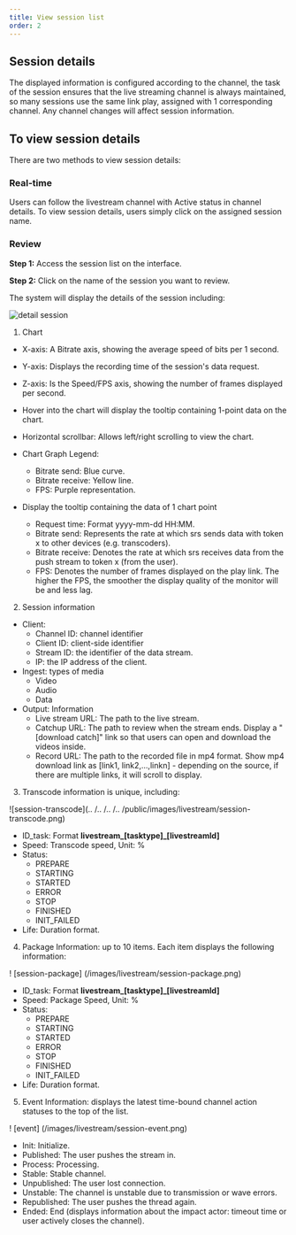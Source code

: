 ```yaml
---
title: View session list
order: 2
---
```


## Session details

The displayed information is configured according to the channel, the task of the session ensures that the live streaming channel is always maintained, so many sessions use the same link play, assigned with 1 corresponding channel. Any channel changes will affect session information.

## To view session details

There are two methods to view session details:

### Real-time

Users can follow the livestream channel with Active status in channel details. To view session details, users simply click on the assigned session name.

### Review

**Step 1:** Access the session list on the interface.

**Step 2:** Click on the name of the session you want to review.

The system will display the details of the session including:

![detail session](/images/livestream/session-detail.png)

1. Chart

- X-axis: A Bitrate axis, showing the average speed of bits per 1 second.

- Y-axis: Displays the recording time of the session's data request.

- Z-axis: Is the Speed/FPS axis, showing the number of frames displayed per second.

- Hover into the chart will display the tooltip containing 1-point data on the chart.

- Horizontal scrollbar: Allows left/right scrolling to view the chart.

- Chart Graph Legend:

  - Bitrate send: Blue curve.
  - Bitrate receive: Yellow line.
  - FPS: Purple representation.

- Display the tooltip containing the data of 1 chart point
  - Request time: Format yyyy-mm-dd HH:MM.
  - Bitrate send: Represents the rate at which srs sends data with token x to other devices (e.g. transcoders).
  - Bitrate receive: Denotes the rate at which srs receives data from the push stream to token x (from the user).
  - FPS: Denotes the number of frames displayed on the play link. The higher the FPS, the smoother the display quality of the monitor will be and less lag.

2. Session information

- Client:
  - Channel ID: channel identifier
  - Client ID: client-side identifier
  - Stream ID: the identifier of the data stream.
  - IP: the IP address of the client.
- Ingest: types of media
  - Video
  - Audio
  - Data
- Output: Information
  - Live stream URL: The path to the live stream.
  - Catchup URL: The path to review when the stream ends. Display a "[download catch]" link so that users can open and download the videos inside.
  - Record URL: The path to the recorded file in mp4 format. Show mp4 download link as [link1, link2,...,linkn] - depending on the source, if there are multiple links, it will scroll to display.

3. Transcode information is unique, including:

![session-transcode](.. /.. /.. /.. /public/images/livestream/session-transcode.png)

- ID_task: Format **livestream_[tasktype]_[livestreamId]**
- Speed: Transcode speed, Unit: %
- Status:
  - PREPARE
  - STARTING
  - STARTED
  - ERROR
  - STOP
  - FINISHED
  - INIT_FAILED
- Life: Duration format.

4. Package Information: up to 10 items. Each item displays the following information:

! [session-package] (/images/livestream/session-package.png)

- ID_task: Format **livestream_[tasktype]_[livestreamId]**
- Speed: Package Speed, Unit: %
- Status:
  - PREPARE
  - STARTING
  - STARTED
  - ERROR
  - STOP
  - FINISHED
  - INIT_FAILED
- Life: Duration format.

5. Event Information: displays the latest time-bound channel action statuses to the top of the list.

! [event] (/images/livestream/session-event.png)

- Init: Initialize.
- Published: The user pushes the stream in.
- Process: Processing.
- Stable: Stable channel.
- Unpublished: The user lost connection.
- Unstable: The channel is unstable due to transmission or wave errors.
- Republished: The user pushes the thread again.
- Ended: End (displays information about the impact actor: timeout time or user actively closes the channel).
